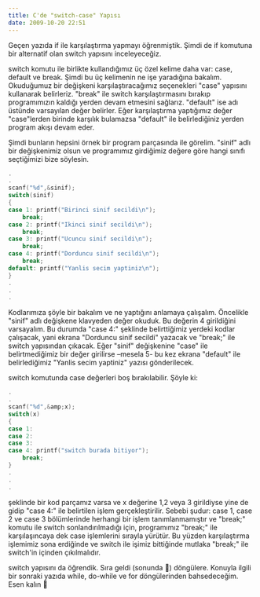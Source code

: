 ```yaml
---
title: C'de "switch-case" Yapısı
date: 2009-10-20 22:51
---
```


Geçen yazıda if ile karşılaştırma yapmayı öğrenmiştik. Şimdi de if komutuna bir alternatif olan switch yapısını inceleyeceğiz.

<!--more-->
switch komutu ile birlikte kullandığımız üç özel kelime daha var: case, default ve break. Şimdi bu üç kelimenin ne işe yaradığına bakalım. Okuduğumuz bir değişkeni karşılaştıracağımız seçenekleri "case" yapısını kullanarak belirleriz. "break" ile switch karşılaştırmasını bırakıp programımızın kaldığı yerden devam etmesini sağlarız. "default" ise adı üstünde varsayılan değer belirler. Eğer karşılaştırma yaptığımız değer "case"lerden birinde karşılık bulamazsa "default" ile belirlediğiniz yerden program akışı devam eder.

Şimdi bunların hepsini örnek bir program parçasında ile görelim. "sinif" adlı bir değişkenimiz olsun ve programımız girdiğimiz değere göre hangi sınıfı seçtiğimizi bize söylesin.
```c
.
.
scanf("%d",&sinif);
switch(sinif)
{
case 1: printf("Birinci sinif secildi\n");
	break;
case 2: printf("Ikinci sinif secildi\n");
	break;
case 3: printf("Ucuncu sinif secildi\n");
	break;
case 4: printf("Dorduncu sinif secildi\n");
	break;
default: printf("Yanlis secim yaptiniz\n");
}
.
.
.
```
Kodlarımıza şöyle bir bakalım ve ne yaptığını anlamaya çalışalım. Öncelikle "sinif" adlı değişkene klavyeden değer okuduk. Bu değerin 4 girildiğini varsayalım. Bu durumda "case 4:" şeklinde belirttiğimiz yerdeki kodlar çalışacak, yani ekrana "Dorduncu sinif secildi" yazacak ve "break;" ile switch yapısından çıkacak. Eğer "sinif" değişkenine "case" ile belirtmediğimiz bir değer girilirse –mesela 5- bu kez ekrana "default" ile belirlediğimiz "Yanlis secim yaptiniz" yazısı gönderilecek.

switch komutunda case değerleri boş bırakılabilir. Şöyle ki:
```c
.
.
scanf("%d",&amp;x);
switch(x)
{
case 1:
case 2:
case 3:
case 4: printf("switch burada bitiyor");
	break;
}
.
.
.
```
şeklinde bir kod parçamız varsa ve x değerine 1,2 veya 3 girildiyse yine de gidip "case 4:" ile belirtilen işlem gerçekleştirilir. Sebebi şudur: case 1, case 2 ve case 3 bölümlerinde herhangi bir işlem tanımlanmamıştır ve "break;" komutu ile switch sonlandırılmadığı için, programımız "break;" ile karşılaşıncaya dek case işlemlerini sırayla yürütür. Bu yüzden karşılaştırma işlemimiz sona erdiğinde ve switch ile işimiz bittiğinde mutlaka "break;" ile switch'in içinden çıkılmalıdır.

switch yapısını da öğrendik. Sıra geldi (sonunda 🙂) döngülere. Konuyla ilgili bir sonraki yazıda while, do-while ve for döngülerinden bahsedeceğim.
Esen kalın 🙂
